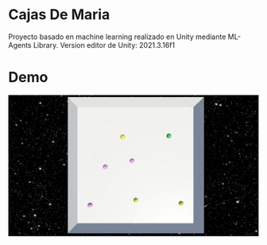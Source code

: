 # Cajas De Maria

Proyecto basado en machine learning realizado en Unity mediante ML-Agents Library. Version editor de Unity: 2021.3.16f1

# Demo

![Demo](/Assets/Media/demo.jpg)
